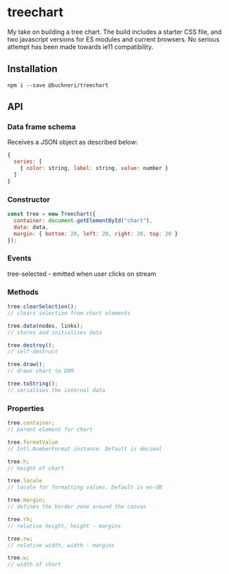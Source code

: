 # treechart

My take on building a tree chart. The build includes a starter CSS file, and two javascript versions for ES modules and current browsers. No serious attempt has been made towards ie11 compatibility.

## Installation

```shell
npm i --save @buckneri/treechart
```

## API

### Data frame schema

Receives a JSON object as described below:

```javascript
{
  series: [
    { color: string, label: string, value: number }
  ]
}
```

### Constructor

```javascript
const tree = new Treechart({
  container: document.getElementById("chart"),
  data: data,
  margin: { bottom: 20, left: 20, right: 20, top: 20 }
});
```

### Events

tree-selected - emitted when user clicks on stream

### Methods

```javascript
tree.clearSelection();
// clears selection from chart elements

tree.data(nodes, links);
// stores and initialises data

tree.destroy();
// self-destruct

tree.draw();
// draws chart to DOM

tree.toString();
// serialises the internal data
```

### Properties

```javascript
tree.container;
// parent element for chart

tree.formatValue
// Intl.NumberFormat instance. Default is decimal

tree.h;
// height of chart

tree.locale
// locale for formatting values. Default is en-GB

tree.margin;
// defines the border zone around the canvas

tree.rh;
// relative height, height - margins

tree.rw;
// relative width, width - margins

tree.w;
// width of chart
```
